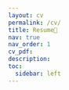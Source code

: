 ```yaml
---
layout: cv
permalink: /cv/
title: Resume📄
nav: true
nav_order: 1
cv_pdf: 
description: 
toc:
  sidebar: left
---
```

